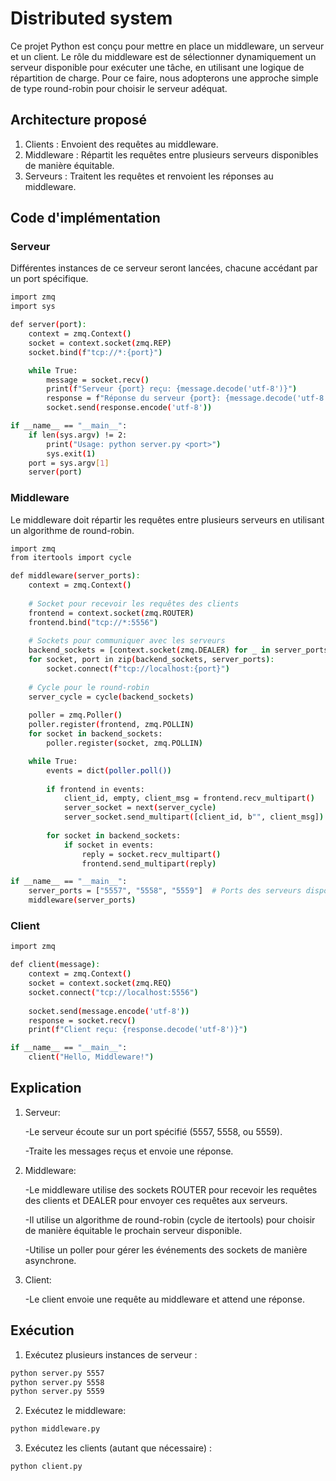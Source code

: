 
# Distributed system

Ce projet Python est conçu pour mettre en place un middleware, un serveur et un client. Le rôle du middleware est de sélectionner dynamiquement un serveur disponible pour exécuter une tâche, en utilisant une logique de répartition de charge. Pour ce faire, nous adopterons une approche simple de type round-robin pour choisir le serveur adéquat.


## Architecture proposé

1. Clients : Envoient des requêtes au middleware.
2. Middleware : Répartit les requêtes entre plusieurs serveurs disponibles de manière équitable.
3. Serveurs : Traitent les requêtes et renvoient les réponses au middleware.

## Code d'implémentation
### Serveur
Différentes instances de ce serveur seront lancées, chacune accédant par un port spécifique.

```bash
import zmq
import sys

def server(port):
    context = zmq.Context()
    socket = context.socket(zmq.REP)
    socket.bind(f"tcp://*:{port}")

    while True:
        message = socket.recv()
        print(f"Serveur {port} reçu: {message.decode('utf-8')}")
        response = f"Réponse du serveur {port}: {message.decode('utf-8')}"
        socket.send(response.encode('utf-8'))

if __name__ == "__main__":
    if len(sys.argv) != 2:
        print("Usage: python server.py <port>")
        sys.exit(1)
    port = sys.argv[1]
    server(port)

```

### Middleware
Le middleware doit répartir les requêtes entre plusieurs serveurs en utilisant un algorithme de round-robin.
```bash
import zmq
from itertools import cycle

def middleware(server_ports):
    context = zmq.Context()
    
    # Socket pour recevoir les requêtes des clients
    frontend = context.socket(zmq.ROUTER)
    frontend.bind("tcp://*:5556")
    
    # Sockets pour communiquer avec les serveurs
    backend_sockets = [context.socket(zmq.DEALER) for _ in server_ports]
    for socket, port in zip(backend_sockets, server_ports):
        socket.connect(f"tcp://localhost:{port}")
    
    # Cycle pour le round-robin
    server_cycle = cycle(backend_sockets)
    
    poller = zmq.Poller()
    poller.register(frontend, zmq.POLLIN)
    for socket in backend_sockets:
        poller.register(socket, zmq.POLLIN)

    while True:
        events = dict(poller.poll())
        
        if frontend in events:
            client_id, empty, client_msg = frontend.recv_multipart()
            server_socket = next(server_cycle)
            server_socket.send_multipart([client_id, b"", client_msg])
        
        for socket in backend_sockets:
            if socket in events:
                reply = socket.recv_multipart()
                frontend.send_multipart(reply)

if __name__ == "__main__":
    server_ports = ["5557", "5558", "5559"]  # Ports des serveurs disponibles
    middleware(server_ports)

```
### Client
```bash 
import zmq

def client(message):
    context = zmq.Context()
    socket = context.socket(zmq.REQ)
    socket.connect("tcp://localhost:5556")
    
    socket.send(message.encode('utf-8'))
    response = socket.recv()
    print(f"Client reçu: {response.decode('utf-8')}")

if __name__ == "__main__":
    client("Hello, Middleware!")
```






## Explication 

1. Serveur:

    -Le serveur écoute sur un port spécifié (5557, 5558, ou 5559).

    -Traite les messages reçus et envoie une    réponse.

2. Middleware:

    -Le middleware utilise des sockets ROUTER pour recevoir les requêtes des clients et DEALER pour envoyer ces requêtes aux serveurs.

    -Il utilise un algorithme de round-robin (cycle de itertools) pour choisir de manière équitable le prochain serveur disponible.

    -Utilise un poller pour gérer les événements des sockets de manière asynchrone.
3. Client:

    -Le client envoie une requête au middleware et attend une réponse.

## Exécution
1. Exécutez plusieurs instances de serveur :
```bash
python server.py 5557
python server.py 5558
python server.py 5559

```
2. Exécutez le middleware:
```bash
python middleware.py

```
3. Exécutez les clients (autant que nécessaire) :
```bash
python client.py

```

